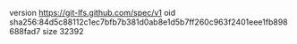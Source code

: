 version https://git-lfs.github.com/spec/v1
oid sha256:84d5c88112c1ec7bfb7b381d0ab8e1d5b7ff260c963f2401eee1fb898688fad7
size 32392
